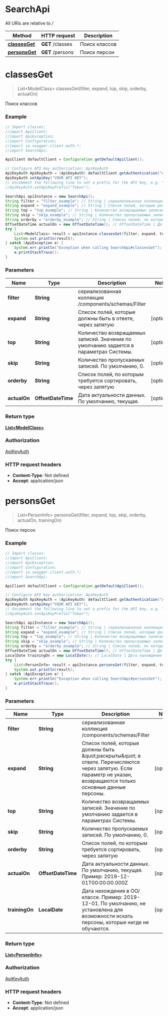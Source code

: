 # SearchApi

All URIs are relative to */*

Method | HTTP request | Description
------------- | ------------- | -------------
[**classesGet**](SearchApi.md#classesGet) | **GET** /classes | Поиск классов
[**personsGet**](SearchApi.md#personsGet) | **GET** /persons | Поиск персон

<a name="classesGet"></a>
# **classesGet**
> List&lt;ModelClass&gt; classesGet(filter, expand, top, skip, orderby, actualOn)

Поиск классов

### Example
```java
// Import classes:
//import ApiClient;
//import ApiException;
//import Configuration;
//import io.swagger.client.auth.*;
//import SearchApi;

ApiClient defaultClient = Configuration.getDefaultApiClient();

// Configure API key authorization: ApiKeyAuth
ApiKeyAuth ApiKeyAuth = (ApiKeyAuth) defaultClient.getAuthentication("ApiKeyAuth");
ApiKeyAuth.setApiKey("YOUR API KEY");
// Uncomment the following line to set a prefix for the API key, e.g. "Token" (defaults to null)
//ApiKeyAuth.setApiKeyPrefix("Token");

SearchApi apiInstance = new SearchApi();
String filter = "filter_example"; // String | сериализованная коллекция /components/schemas/Filter
String expand = "expand_example"; // String | Список полей, которые должны быть в ответе, через запятую
String top = "top_example"; // String | Количество возвращаемых записей. Значение по умолчанию задается в параметрах Системы.
String skip = "skip_example"; // String | Количество пропускаемых записей. По умолчанию, 0.
String orderby = "orderby_example"; // String | Cписок полей, по которым требуется сортировать, через запятую
OffsetDateTime actualOn = new OffsetDateTime(); // OffsetDateTime | Дата актуальности данных. По умолчанию, текущая.
try {
    List<ModelClass> result = apiInstance.classesGet(filter, expand, top, skip, orderby, actualOn);
    System.out.println(result);
} catch (ApiException e) {
    System.err.println("Exception when calling SearchApi#classesGet");
    e.printStackTrace();
}
```

### Parameters

Name | Type | Description  | Notes
------------- | ------------- | ------------- | -------------
 **filter** | **String**| сериализованная коллекция /components/schemas/Filter |
 **expand** | **String**| Список полей, которые должны быть в ответе, через запятую | [optional]
 **top** | **String**| Количество возвращаемых записей. Значение по умолчанию задается в параметрах Системы. | [optional]
 **skip** | **String**| Количество пропускаемых записей. По умолчанию, 0. | [optional]
 **orderby** | **String**| Cписок полей, по которым требуется сортировать, через запятую | [optional]
 **actualOn** | **OffsetDateTime**| Дата актуальности данных. По умолчанию, текущая. | [optional]

### Return type

[**List&lt;ModelClass&gt;**](ModelClass.md)

### Authorization

[ApiKeyAuth](../README.md#ApiKeyAuth)

### HTTP request headers

 - **Content-Type**: Not defined
 - **Accept**: application/json

<a name="personsGet"></a>
# **personsGet**
> List&lt;PersonInfo&gt; personsGet(filter, expand, top, skip, orderby, actualOn, trainingOn)

Поиск персон

### Example
```java
// Import classes:
//import ApiClient;
//import ApiException;
//import Configuration;
//import io.swagger.client.auth.*;
//import SearchApi;

ApiClient defaultClient = Configuration.getDefaultApiClient();

// Configure API key authorization: ApiKeyAuth
ApiKeyAuth ApiKeyAuth = (ApiKeyAuth) defaultClient.getAuthentication("ApiKeyAuth");
ApiKeyAuth.setApiKey("YOUR API KEY");
// Uncomment the following line to set a prefix for the API key, e.g. "Token" (defaults to null)
//ApiKeyAuth.setApiKeyPrefix("Token");

SearchApi apiInstance = new SearchApi();
String filter = "filter_example"; // String | сериализованная коллекция /components/schemas/Filter
String expand = "expand_example"; // String | Список полей, которые должны быть \"раскрыты\" в ответе. Перечисляются через запятую. Если параметр не указан, возвращаются только основные данные персоны.
String top = "top_example"; // String | Количество возвращаемых записей. Значение по умолчанию задается в параметрах Системы.
String skip = "skip_example"; // String | Количество пропускаемых записей. По умолчанию, 0.
String orderby = "orderby_example"; // String | Cписок полей, по которым требуется сортировать, через запятую
OffsetDateTime actualOn = new OffsetDateTime(); // OffsetDateTime | Дата актуальности данных. По умолчанию, текущая. Пример: 2019-12-01T00:00:00.000Z
LocalDate trainingOn = new LocalDate(); // LocalDate | Дата нахождения в ОО/классе. Пример: 2019-12-01. По умолчанию, не установлена для возможности искать персоны, которые нигде не обучаются.
try {
    List<PersonInfo> result = apiInstance.personsGet(filter, expand, top, skip, orderby, actualOn, trainingOn);
    System.out.println(result);
} catch (ApiException e) {
    System.err.println("Exception when calling SearchApi#personsGet");
    e.printStackTrace();
}
```

### Parameters

Name | Type | Description  | Notes
------------- | ------------- | ------------- | -------------
 **filter** | **String**| сериализованная коллекция /components/schemas/Filter |
 **expand** | **String**| Список полей, которые должны быть \&quot;раскрыты\&quot; в ответе. Перечисляются через запятую. Если параметр не указан, возвращаются только основные данные персоны. | [optional]
 **top** | **String**| Количество возвращаемых записей. Значение по умолчанию задается в параметрах Системы. | [optional]
 **skip** | **String**| Количество пропускаемых записей. По умолчанию, 0. | [optional]
 **orderby** | **String**| Cписок полей, по которым требуется сортировать, через запятую | [optional]
 **actualOn** | **OffsetDateTime**| Дата актуальности данных. По умолчанию, текущая. Пример: 2019-12-01T00:00:00.000Z | [optional]
 **trainingOn** | **LocalDate**| Дата нахождения в ОО/классе. Пример: 2019-12-01. По умолчанию, не установлена для возможности искать персоны, которые нигде не обучаются. | [optional]

### Return type

[**List&lt;PersonInfo&gt;**](PersonInfo.md)

### Authorization

[ApiKeyAuth](../README.md#ApiKeyAuth)

### HTTP request headers

 - **Content-Type**: Not defined
 - **Accept**: application/json

